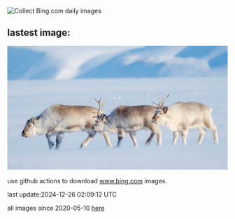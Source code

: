![Collect Bing.com daily images](https://github.com/counter2015/bing-daily-images/workflows/Collect%20Bing.com%20daily%20images/badge.svg)
## lastest image:
![](images/img.jpg)

use github actions to download www.bing.com images.

last update:2024-12-26 02:09:12 UTC

all images since 2020-05-10 [here](https://github.com/counter2015/bing-daily-images/tree/master/images) 
